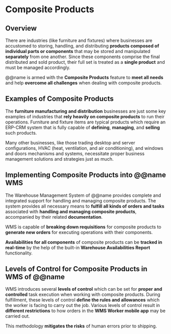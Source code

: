 # Composite Products

## Overview

There are industries (like furniture and fixtures) where businesses are accustomed to storing, handling, and distributing **products composed of individual parts or components** that may be stored and manipulated **separately** from one another. 
Since these components comprise the final distributed and sold product, their full set is treated as a **single product** and must be managed accordingly.  

@@name is armed with the **Composite Products** feature to **meet all needs** and help **overcome all challenges** when dealing with composite products.  

## Examples of Composite Products

The **furniture manufacturing and distribution** businesses are just some key examples of industries that **rely heavily on composite products** to run their operations. 
Furniture and fixture items are typical products which require an ERP-CRM system that is fully capable of **defining**, **managing**, and **selling** such products. 

Many other businesses, like those trading desktop and server configurations, HVAC (heat, ventilation, and air conditioning), and windows and doors mechanisms and systems, necessitate proper business management solutions and strategies just as much.  

## Implementing Composite Products into @@name WMS

The Warehouse Management System of @@name provides complete and integrated support for handling and managing composite products. 
The system provides all necessary means to **fulfill all kinds of orders and tasks** associated with **handling and managing composite products**, accompanied by their related **documentation**.  

WMS is capable of **breaking down requisitions** for composite products to **generate new orders** for executing operations with their components.  

**Availabilities for all components** of composite products can be **tracked in real-time** by the help of the built-in **Warehouse Availabilities Report** functionality.  

## Levels of Control for Composite Products in WMS of @@name

WMS introduces several **levels of control** which can be set for **proper and controlled** task execution when working with composite products. 
During fulfillment, these levels of control **define the rules and allowances** which the worker is facing to carry out the job. 
Various levels of control result in **different restrictions** to how orders in the **WMS Worker mobile app** may be carried out.  

This methodology **mitigates the risks** of human errors prior to shipping.  
